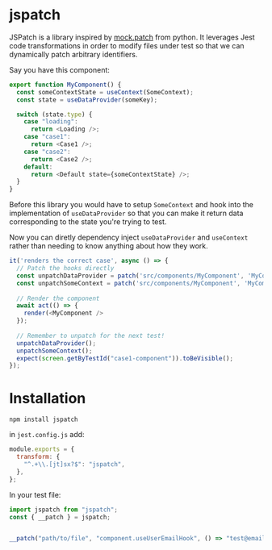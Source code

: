# jspatch 

JSPatch is a library inspired by [mock.patch](https://docs.python.org/3/library/unittest.mock.html#patch) from python. It leverages Jest code transformations in order to modify files under test so that we can dynamically patch arbitrary identifiers.


Say you have this component:
```javascript
export function MyComponent() {
  const someContextState = useContext(SomeContext);
  const state = useDataProvider(someKey);

  switch (state.type) {
    case "loading":
      return <Loading />;
    case "case1":
      return <Case1 />;
    case "case2":
      return <Case2 />;
    default:
      return <Default state={someContextState} />;
  }
}
```

Before this library you would have to setup `SomeContext` and hook into the implementation of `useDataProvider` so that you can make it return data corresponding to the state you're trying to test.

Now you can diretly dependency inject `useDataProvider` and `useContext` rather than needing to know anything about how they work.

```javascript
it('renders the correct case', async () => {
  // Patch the hooks directly
  const unpatchDataProvider = patch('src/components/MyComponent', 'MyComponent.someContextState', () => CASE_1_STATE);
  const unpatchSomeContext = patch('src/components/MyComponent', 'MyComponent.state', () =>SOME_CONTEXT_STATE_FIXTURE);
  
  // Render the component
  await act(() => {
    render(<MyComponent />
  });
  
  // Remember to unpatch for the next test!
  unpatchDataProvider();
  unpatchSomeContext();
  expect(screen.getByTestId("case1-component")).toBeVisible();
});

```


# Installation

`npm install jspatch`

in `jest.config.js` add:
```javascript
module.exports = {
  transform: {
    "^.+\\.[jt]sx?$": "jspatch",
  },
};
```


In your test file:

```javascript
import jspatch from "jspatch";
const { __patch } = jspatch;


__patch("path/to/file", "component.useUserEmailHook", () => "test@email.com"
```
